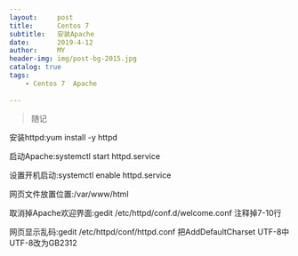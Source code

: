 ```yaml
---
layout:     post
title:      Centos 7
subtitle:   安装Apache
date:       2019-4-12
author:     MY
header-img: img/post-bg-2015.jpg
catalog: true
tags:
    - Centos 7  Apache
    
---
```


>随记


安装httpd:yum install -y httpd


启动Apache:systemctl start httpd.service


设置开机启动:systemctl enable httpd.service


网页文件放置位置:/var/www/html


取消掉Apache欢迎界面:gedit /etc/httpd/conf.d/welcome.conf 注释掉7-10行


网页显示乱码:gedit /etc/httpd/conf/httpd.conf   把AddDefaultCharset UTF-8中UTF-8改为GB2312

